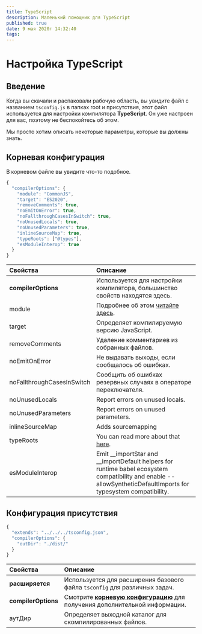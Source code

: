```yaml
---
title: TypeScript
description: Маленький помощник для TypeScript
published: true
date: 9 мая 2020г 14:32:40
tags:
---
```


# Настройка TypeScript

## Введение

Когда вы скачали и распаковали рабочую область, вы увидите файл с названием `tsconfig.js` в папках root и присутствия, этот файл используется для настройки компилятора **TypeScript**. Он уже настроен для вас, поэтому не беспокойтесь об этом.

Мы просто хотим описать некоторые параметры, которые вы должны знать.

## Корневая конфигурация

В корневом файле вы увидите что-то подобное.

```javascript
{
  "compilerOptions": {
    "module": "CommonJS",
    "target": "ES2020",
    "removeComments": true,
    "noEmitOnError": true,
    "noFallthroughCasesInSwitch": true,
    "noUnusedLocals": true,
    "noUnusedParameters": true,
    "inlineSourceMap": true,
    "typeRoots": ["@types"],
    "esModuleInterop": true
  }
}
```

| Свойства                   | Описание                                                                                                                                                            |
|:-------------------------- |:------------------------------------------------------------------------------------------------------------------------------------------------------------------- |
| **compilerOptions**        | Используется для настройки компилятора, большинство свойств находятся здесь.                                                                                        |
| module                     | Подробнее об этом [читайте здесь](https://www.typescriptlang.org/docs/handbook/modules.html).                                                                       |
| target                     | Определяет компилируемую версию JavaScript.                                                                                                                         |
| removeComments             | Удаление комментариев из собранных файлов.                                                                                                                          |
| noEmitOnError              | Не выдавать выходы, если сообщалось об ошибках.                                                                                                                     |
| noFallthroughCasesInSwitch | Сообщить об ошибках резервных случаях в операторе переключателя.                                                                                                    |
| noUnusedLocals             | Report errors on unused locals.                                                                                                                                     |
| noUnusedParameters         | Report errors on unused parameters.                                                                                                                                 |
| inlineSourceMap            | Adds sourcemapping                                                                                                                                                  |
| typeRoots                  | You can read more about that [here](https://www.typescriptlang.org/docs/handbook/tsconfig-json.html#types-typeroots-and-types).                                     |
| esModuleInterop            | Emit __importStar and __importDefault helpers for runtime babel ecosystem compatibility and enable --allowSyntheticDefaultImports for typesystem compatibility. |

## Конфигурация присутствия

```javascript
{
  "extends": "../../../tsconfig.json",
  "compilerOptions": {
    "outDir": "./dist/"
  }
}
```

| Свойства            | Описание                                                                                                                 |
|:------------------- |:------------------------------------------------------------------------------------------------------------------------ |
| **расширяется**     | Используется для расширения базового файла `tsconfig` для различных задач.                                               |
| **compilerOptions** | Смотрите [**корневую конфигурацию**](/dev/presence/tsconfig#root-configuration) для получения дополнительной информации. |
| аутДир              | Определяет выходной каталог для скомпилированных файлов.                                                                 |
